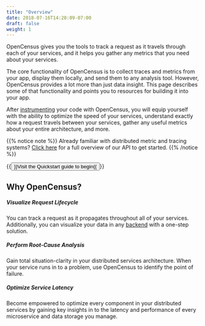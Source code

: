 ```yaml
---
title: "Overview"
date: 2018-07-16T14:28:09-07:00
draft: false
weight: 1
---
```


OpenCensus gives you the tools to track a request as it travels through each of your services, and it helps you gather any metrics that you need about your services.

The core functionality of OpenCensus is to collect traces and metrics from your app, display them locally, and send them to any analysis tool. However, OpenCensus provides a lot more than just data insight. This page describes some of that functionality and points you to resources for building it into your app.

After [instrumenting](https://en.wikipedia.org/wiki/Instrumentation_(computer_programming)#Output) your code with OpenCensus, you will equip yourself with the ability to optimize the speed of your services, understand exactly how a request travels between your services, gather any useful metrics about your entire architecture, and more.

{{% notice note %}}
Already familiar with distributed metric and tracing systems? [Click here](https://opencensus.io/docs/) for a full overview of our API to get started.
{{% /notice %}}

{{<button href="/quickstart" class="btn-info">}}Visit the Quickstart guide to begin{{</button>}}

## Why OpenCensus?

##### Visualize Request Lifecycle
You can track a request as it propagates throughout all of your services. Additionally, you can visualize your data in any [backend](/introduction/core-concepts/exporters/#supported-backends) with a one-step solution.

##### Perform Root-Cause Analysis
Gain total situation-clarity in your distributed services architecture. When your service runs in to a problem, use OpenCensus to identify the point of failure.

##### Optimize Service Latency
Become empowered to optimize every component in your distributed services by gaining key insights in to the latency and performance of every microservice and data storage you manage.
